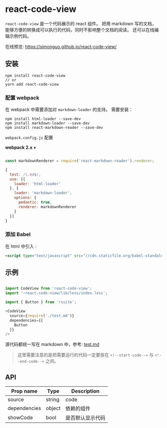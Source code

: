 # react-code-view

`react-code-view` 是一个代码展示的 react 组件。
把用 markdown 写的文档， 能够方便的转换成可以执行的代码，同时不影响整个文档的阅读。 还可以在线编辑示例代码。

在线预览: https://simonguo.github.io/react-code-view/


## 安装

```
npm install react-code-view
// or
yarn add react-code-view
```


### 配置 webpack

在 webpack 中需要添加对 `markdown-loader` 的支持。 需要安装：

```
npm install html-loader --save-dev
npm install markdown-loader --save-dev
npm install react-markdown-reader --save-dev
```


`webpack.config.js` 配置

**webpack 2.x +**

```js

const markdownRenderer = require('react-markdown-reader').renderer;

{
  test: /\.md$/,
  use: [{
    loader: 'html-loader'
  }, {
    loader: 'markdown-loader',
    options: {
      pedantic: true,
      renderer: markdownRenderer
    }
  }]
}
```

### 添加 Babel

在 html 中引入 :
```html
<script type="text/javascript" src="//cdn.staticfile.org/babel-standalone/6.24.0/babel.min.js"></script>
```

## 示例

```js

import CodeView from 'react-code-view';
import '~react-code-view/lib/less/index.less';

import { Button } from 'rsuite';

<CodeView
  source={require('./test.md')}
  dependencies={{
    Button
  }}
/>
```

源代码都统一写在 markdown 中，参考:
[test.md](https://raw.githubusercontent.com/simonguo/react-code-view/master/docs/test.md)

> 这里需要注意的是把需要运行的代码一定要放在 `<!--start-code-->` 与  `<!--end-code-->` 之间。



## API


| Prop name    | Type   | Description |
|--------------|--------|-------------|
| source       | string | code        |
| dependencies | object | 依赖的组件       |
| showCode     | bool   | 是否默认显示代码    |
